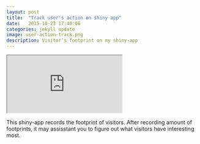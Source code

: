 ```yaml
---
layout: post
title:  "Track user's action on shiny app"
date:   2015-10-23 17:40:06
categories: jekyll update
image: user-action-track.png
description: Visitor’s footprint on my shiny-app
---
```


<iframe src="http://51.175.77.204/userFootprint"></iframe><br>


This shiny-app records the footprint of visitors. After recording amount of footprints, it may assisstant you to figure out what visitors have interesting most.
